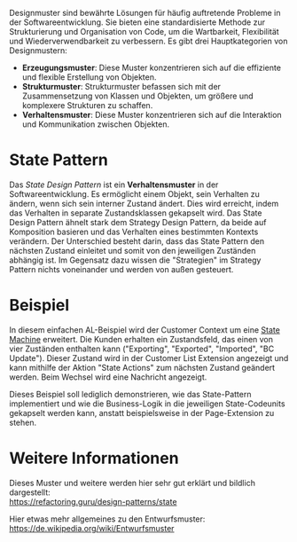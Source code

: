 Designmuster sind bewährte Lösungen für häufig auftretende Probleme in der Softwareentwicklung. Sie bieten eine standardisierte Methode zur Strukturierung und Organisation von Code, um die Wartbarkeit, Flexibilität und Wiederverwendbarkeit zu verbessern. Es gibt drei Hauptkategorien von Designmustern:

- **Erzeugungsmuster**: Diese Muster konzentrieren sich auf die effiziente und flexible Erstellung von Objekten.
- **Strukturmuster**: Strukturmuster befassen sich mit der Zusammensetzung von Klassen und Objekten, um größere und komplexere Strukturen zu schaffen.
- **Verhaltensmuster**: Diese Muster konzentrieren sich auf die Interaktion und Kommunikation zwischen Objekten.

# State Pattern

Das _State Design Pattern_ ist ein **Verhaltensmuster** in der Softwareentwicklung. Es ermöglicht einem Objekt, sein Verhalten zu ändern, wenn sich sein interner Zustand ändert. Dies wird erreicht, indem das Verhalten in separate Zustandsklassen gekapselt wird.
Das State Design Pattern ähnelt stark dem Strategy Design Pattern, da beide auf Komposition basieren und das Verhalten eines bestimmten Kontexts verändern.
Der Unterschied besteht darin, dass das State Pattern den nächsten Zustand einleitet und somit von den jeweiligen Zuständen abhängig ist. Im Gegensatz dazu wissen die "Strategien" im Strategy Pattern nichts voneinander und werden von außen gesteuert.

# Beispiel

In diesem einfachen AL-Beispiel wird der Customer Context um eine [State Machine](https://de.wikipedia.org/wiki/Endlicher_Automat) erweitert. Die Kunden erhalten ein Zustandsfeld, das einen von vier Zuständen enthalten kann ("Exporting", "Exported", "Imported", "BC Update").
Dieser Zustand wird in der Customer List Extension angezeigt und kann mithilfe der Aktion "State Actions" zum nächsten Zustand geändert werden.
Beim Wechsel wird eine Nachricht angezeigt.

Dieses Beispiel soll lediglich demonstrieren, wie das State-Pattern implementiert und wie die Business-Logik in die jeweiligen State-Codeunits gekapselt werden kann, anstatt beispielsweise in der Page-Extension zu stehen.

# Weitere Informationen
Dieses Muster und weitere werden hier sehr gut erklärt und bildlich dargestellt:  
https://refactoring.guru/design-patterns/state

Hier etwas mehr allgemeines zu den Entwurfsmuster:  
https://de.wikipedia.org/wiki/Entwurfsmuster
